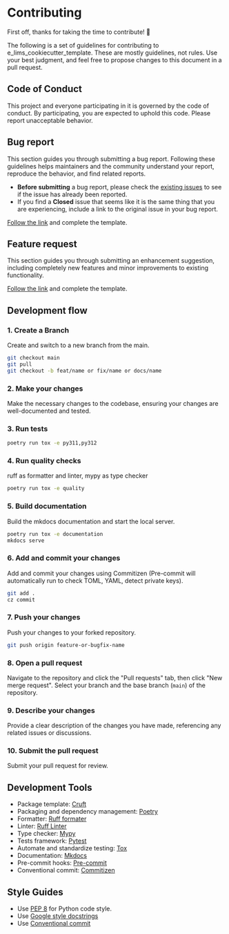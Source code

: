 # Contributing

First off, thanks for taking the time to contribute! 🎉

The following is a set of guidelines for contributing to e_lims_cookiecutter_template. These are mostly guidelines, not rules. Use your best judgment, and feel free to propose changes to this document in a pull request.

## Code of Conduct

This project and everyone participating in it is governed by the code of conduct. By participating, you are expected to uphold this code. Please report unacceptable behavior.

## Bug report

This section guides you through submitting a bug report. Following these guidelines helps maintainers and the community understand your report, reproduce the behavior, and find related reports.

- **Before submitting** a bug report, please check the [existing issues](https://github.com/FabienMeyer/e-lims-cruft/issues) to see if the issue has already been reported.
- If you find a **Closed** issue that seems like it is the same thing that you are experiencing, include a link to the original issue in your bug report.

[Follow the link](https://github.com/FabienMeyer/e-lims-cruft/issues/new?assignees=&labels=bug&projects=&template=bug_report.md&title=%5BBUG%5D+) and complete the template.

## Feature request

This section guides you through submitting an enhancement suggestion, including completely new features and minor improvements to existing functionality.

[Follow the link](https://github.com/FabienMeyer/e-lims-cruft/issues/new?assignees=&labels=bug&projects=&template=bug_report.md&title=%5BBUG%5D+) and complete the template.

## Development flow

### 1. Create a Branch
Create and switch to a new branch from the main.

``` bash
git checkout main
git pull
git checkout -b feat/name or fix/name or docs/name
```

### 2. Make your changes
Make the necessary changes to the codebase, ensuring your
   changes are well-documented and tested.

### 3. Run tests
``` bash
poetry run tox -e py311,py312
```

### 4. Run quality checks
ruff as formatter and linter, mypy as type checker

``` bash
poetry run tox -e quality
```

### 5. Build documentation
Build the mkdocs documentation and start the local server.

``` bash
poetry run tox -e documentation
mkdocs serve
```

### 6. Add and commit your changes
Add and commit your changes using Commitizen (Pre-commit will automatically run to check TOML, YAML, detect private keys).

``` bash
git add .
cz commit
```

### 7. Push your changes
Push your changes to your forked repository.

``` bash
git push origin feature-or-bugfix-name
```

### 8. Open a pull request
Navigate to the repository and click the "Pull requests" tab, then click "New merge request". Select your branch and the base branch (`main`) of the repository.

### 9. Describe your changes
Provide a clear description of the changes you have made, referencing any related issues or discussions.

### 10. Submit the pull request
Submit your pull request for review.

## Development Tools 

- Package template: [Cruft](https://cruft.github.io/cruft/)
- Packaging and dependency management: [Poetry](https://python-poetry.org/)
- Formatter: [Ruff formater](https://docs.astral.sh/ruff/formatter/)
- Linter: [Ruff Linter](https://docs.astral.sh/ruff/linter/)
- Type checker: [Mypy](https://mypy.readthedocs.io/en/stable/#)
- Tests framework: [Pytest](https://docs.pytest.org/en/stable/)
- Automate and standardize testing: [Tox](http://testrun.org/tox/)
- Documentation: [Mkdocs](https://www.mkdocs.org/)
- Pre-commit hooks: [Pre-commit](https://pre-commit.com/)
- Conventional commit: [Commitizen](https://github.com/commitizen-tools/commitizen)

## Style Guides

- Use [PEP 8](https://pep8.org/) for Python code style.
- Use [Google style docstrings](https://google.github.io/styleguide/pyguide.html#38-comments-and-docstrings)
- Use [Conventional commit](https://www.conventionalcommits.org/en/v1.0.0/)
